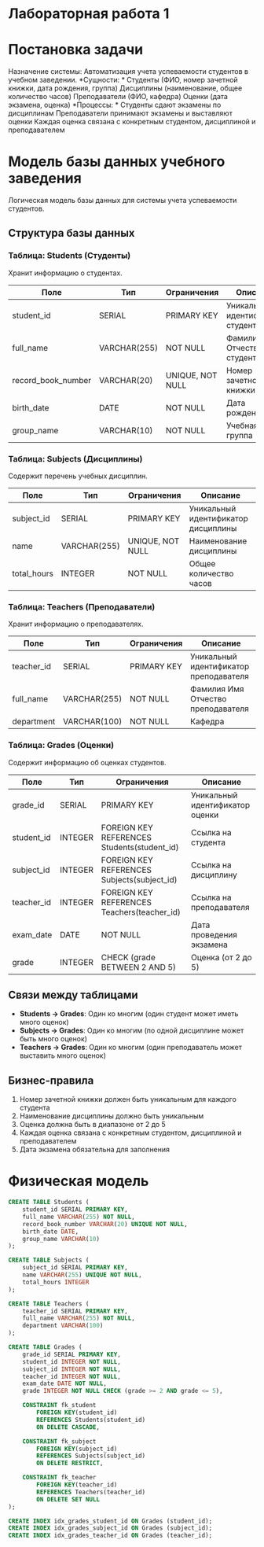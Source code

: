 # Лабораторная работа 1
# Постановка задачи
Назначение системы: Автоматизация учета успеваемости студентов в учебном заведении.
*Сущности: *
Студенты (ФИО, номер зачетной книжки, дата рождения, группа)
Дисциплины (наименование, общее количество часов)
Преподаватели (ФИО, кафедра)
Оценки (дата экзамена, оценка)
*Процессы: *
Студенты сдают экзамены по дисциплинам
Преподаватели принимают экзамены и выставляют оценки
Каждая оценка связана с конкретным студентом, дисциплиной и преподавателем
# Модель базы данных учебного заведения

Логическая модель базы данных для системы учета успеваемости студентов.

## Структура базы данных

### Таблица: Students (Студенты)

Хранит информацию о студентах.

| Поле | Тип | Ограничения | Описание |
|------|-----|-------------|-----------|
| student_id | SERIAL | PRIMARY KEY | Уникальный идентификатор студента |
| full_name | VARCHAR(255) | NOT NULL | Фамилия Имя Отчество студента |
| record_book_number | VARCHAR(20) | UNIQUE, NOT NULL | Номер зачетной книжки |
| birth_date | DATE | NOT NULL | Дата рождения |
| group_name | VARCHAR(10) | NOT NULL | Учебная группа |

### Таблица: Subjects (Дисциплины)

Содержит перечень учебных дисциплин.

| Поле | Тип | Ограничения | Описание |
|------|-----|-------------|-----------|
| subject_id | SERIAL | PRIMARY KEY | Уникальный идентификатор дисциплины |
| name | VARCHAR(255) | UNIQUE, NOT NULL | Наименование дисциплины |
| total_hours | INTEGER | NOT NULL | Общее количество часов |

### Таблица: Teachers (Преподаватели)

Хранит информацию о преподавателях.

| Поле | Тип | Ограничения | Описание |
|------|-----|-------------|-----------|
| teacher_id | SERIAL | PRIMARY KEY | Уникальный идентификатор преподавателя |
| full_name | VARCHAR(255) | NOT NULL | Фамилия Имя Отчество преподавателя |
| department | VARCHAR(100) | NOT NULL | Кафедра |

### Таблица: Grades (Оценки)

Содержит информацию об оценках студентов.

| Поле | Тип | Ограничения | Описание |
|------|-----|-------------|-----------|
| grade_id | SERIAL | PRIMARY KEY | Уникальный идентификатор оценки |
| student_id | INTEGER | FOREIGN KEY REFERENCES Students(student_id) | Ссылка на студента |
| subject_id | INTEGER | FOREIGN KEY REFERENCES Subjects(subject_id) | Ссылка на дисциплину |
| teacher_id | INTEGER | FOREIGN KEY REFERENCES Teachers(teacher_id) | Ссылка на преподавателя |
| exam_date | DATE | NOT NULL | Дата проведения экзамена |
| grade | INTEGER | CHECK (grade BETWEEN 2 AND 5) | Оценка (от 2 до 5) |

## Связи между таблицами

- **Students → Grades**: Один ко многим (один студент может иметь много оценок)
- **Subjects → Grades**: Один ко многим (по одной дисциплине может быть много оценок)
- **Teachers → Grades**: Один ко многим (один преподаватель может выставить много оценок)

## Бизнес-правила

1. Номер зачетной книжки должен быть уникальным для каждого студента
2. Наименование дисциплины должно быть уникальным
3. Оценка должна быть в диапазоне от 2 до 5
4. Каждая оценка связана с конкретным студентом, дисциплиной и преподавателем
5. Дата экзамена обязательна для заполнения

# Физическая модель
```sql
CREATE TABLE Students (
    student_id SERIAL PRIMARY KEY,
    full_name VARCHAR(255) NOT NULL,
    record_book_number VARCHAR(20) UNIQUE NOT NULL,
    birth_date DATE,
    group_name VARCHAR(10)
);

CREATE TABLE Subjects (
    subject_id SERIAL PRIMARY KEY,
    name VARCHAR(255) UNIQUE NOT NULL,
    total_hours INTEGER
);

CREATE TABLE Teachers (
    teacher_id SERIAL PRIMARY KEY,
    full_name VARCHAR(255) NOT NULL,
    department VARCHAR(100)
);

CREATE TABLE Grades (
    grade_id SERIAL PRIMARY KEY,
    student_id INTEGER NOT NULL,
    subject_id INTEGER NOT NULL,
    teacher_id INTEGER NOT NULL,
    exam_date DATE NOT NULL,
    grade INTEGER NOT NULL CHECK (grade >= 2 AND grade <= 5),

    CONSTRAINT fk_student
        FOREIGN KEY(student_id)
        REFERENCES Students(student_id)
        ON DELETE CASCADE,

    CONSTRAINT fk_subject
        FOREIGN KEY(subject_id)
        REFERENCES Subjects(subject_id)
        ON DELETE RESTRICT,

    CONSTRAINT fk_teacher
        FOREIGN KEY(teacher_id)
        REFERENCES Teachers(teacher_id)
        ON DELETE SET NULL
);

CREATE INDEX idx_grades_student_id ON Grades (student_id);
CREATE INDEX idx_grades_subject_id ON Grades (subject_id);
CREATE INDEX idx_grades_teacher_id ON Grades (teacher_id);
```





